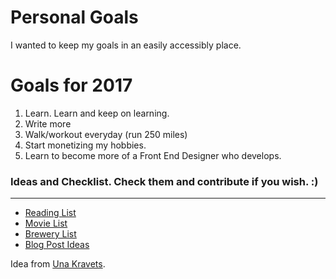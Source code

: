 Personal Goals
==============

I wanted to keep my goals in an easily accessibly place.


# Goals for 2017
1. Learn. Learn and keep on learning.
2. Write more
3. Walk/workout everyday (run 250 miles)
4. Start monetizing my hobbies.
5. Learn to become more of a Front End Designer who develops.


### Ideas and Checklist. Check them and contribute if you wish. :)
---
- [Reading List](https://github.com/nick-novak/Goals-n-such/blob/master/checklists-and-ideas/book-checklist.md)
- [Movie List](https://github.com/nick-novak/Goals-n-such/blob/master/checklists-and-ideas/movies-checklist.md)
- [Brewery List](https://github.com/nick-novak/Goals-n-such/blob/master/checklists-and-ideas/brewery-checklist.md)
- [Blog Post Ideas](https://github.com/nick-novak/Goals-n-such/blob/master/checklists-and-ideas/blog-ideas.md)

Idea from [Una Kravets](https://github.com/una).
